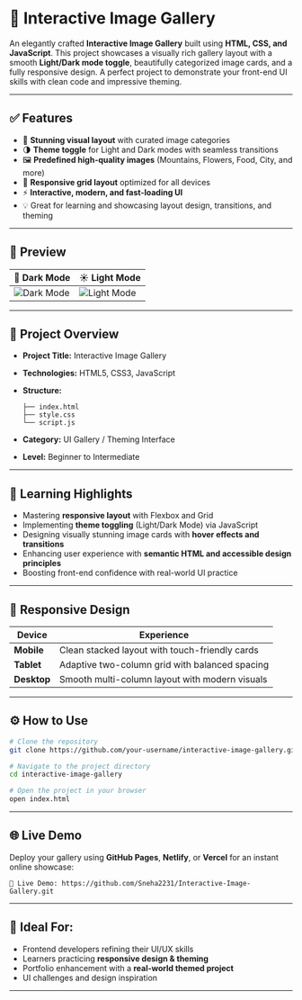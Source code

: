 # 🌟 Interactive Image Gallery

An elegantly crafted **Interactive Image Gallery** built using **HTML, CSS, and JavaScript**. This project showcases a visually rich gallery layout with a smooth **Light/Dark mode toggle**, beautifully categorized image cards, and a fully responsive design. A perfect project to demonstrate your front-end UI skills with clean code and impressive theming.

---

## ✅ Features

* 🎨 **Stunning visual layout** with curated image categories
* 🌗 **Theme toggle** for Light and Dark modes with seamless transitions
* 🖼️ **Predefined high-quality images** (Mountains, Flowers, Food, City, and more)
* 📱 **Responsive grid layout** optimized for all devices
* ⚡ **Interactive, modern, and fast-loading UI**
* 💡 Great for learning and showcasing layout design, transitions, and theming

---

## 📸 Preview

| 🌙 Dark Mode                                         | ☀️ Light Mode                                         |
| ---------------------------------------------------- | ----------------------------------------------------- |
| ![Dark Mode](./Screenshot%202025-07-05%20113042.png) | ![Light Mode](./Screenshot%202025-07-05%20113113.png) |

---

## 📁 Project Overview

* **Project Title:** Interactive Image Gallery
* **Technologies:** HTML5, CSS3, JavaScript
* **Structure:**

  ```
  ├── index.html
  ├── style.css
  └── script.js
  ```
* **Category:** UI Gallery / Theming Interface
* **Level:** Beginner to Intermediate

---

## 🚀 Learning Highlights

* Mastering **responsive layout** with Flexbox and Grid
* Implementing **theme toggling** (Light/Dark Mode) via JavaScript
* Designing visually stunning image cards with **hover effects and transitions**
* Enhancing user experience with **semantic HTML and accessible design principles**
* Boosting front-end confidence with real-world UI practice

---

## 📱 Responsive Design

| Device      | Experience                                     |
| ----------- | ---------------------------------------------- |
| **Mobile**  | Clean stacked layout with touch-friendly cards |
| **Tablet**  | Adaptive two-column grid with balanced spacing |
| **Desktop** | Smooth multi-column layout with modern visuals |

---

## ⚙️ How to Use

```bash
# Clone the repository
git clone https://github.com/your-username/interactive-image-gallery.git

# Navigate to the project directory
cd interactive-image-gallery

# Open the project in your browser
open index.html
```

---

## 🌐 Live Demo

Deploy your gallery using **GitHub Pages**, **Netlify**, or **Vercel** for an instant online showcase:

```
🔗 Live Demo: https://github.com/Sneha2231/Interactive-Image-Gallery.git
```

---

## 🙌 Ideal For:

* Frontend developers refining their UI/UX skills
* Learners practicing **responsive design & theming**
* Portfolio enhancement with a **real-world themed project**
* UI challenges and design inspiration

---

